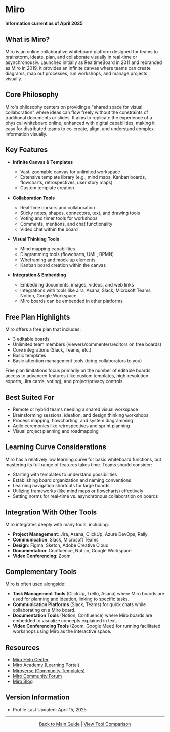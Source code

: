 # Miro

**Information current as of April 2025**

## What is Miro?

Miro is an online collaborative whiteboard platform designed for teams to brainstorm, ideate, plan, and collaborate visually in real-time or asynchronously. Launched initially as RealtimeBoard in 2011 and rebranded as Miro in 2019, it provides an infinite canvas where teams can create diagrams, map out processes, run workshops, and manage projects visually.

## Core Philosophy

Miro's philosophy centers on providing a "shared space for visual collaboration" where ideas can flow freely without the constraints of traditional documents or slides. It aims to replicate the experience of a physical whiteboard online, enhanced with digital capabilities, making it easy for distributed teams to co-create, align, and understand complex information visually.

## Key Features

- **Infinite Canvas & Templates**
  - Vast, zoomable canvas for unlimited workspace
  - Extensive template library (e.g., mind maps, Kanban boards, flowcharts, retrospectives, user story maps)
  - Custom template creation

- **Collaboration Tools**
  - Real-time cursors and collaboration
  - Sticky notes, shapes, connectors, text, and drawing tools
  - Voting and timer tools for workshops
  - Comments, mentions, and chat functionality
  - Video chat within the board

- **Visual Thinking Tools**
  - Mind mapping capabilities
  - Diagramming tools (flowcharts, UML, BPMN)
  - Wireframing and mock-up elements
  - Kanban board creation within the canvas

- **Integration & Embedding**
  - Embedding documents, images, videos, and web links
  - Integrations with tools like Jira, Asana, Slack, Microsoft Teams, Notion, Google Workspace
  - Miro boards can be embedded in other platforms

## Free Plan Highlights

Miro offers a free plan that includes:
- 3 editable boards
- Unlimited team members (viewers/commenters/editors on free boards)
- Core integrations (Slack, Teams, etc.)
- Basic templates
- Basic attention management tools (bring collaborators to you)

Free plan limitations focus primarily on the number of editable boards, access to advanced features (like custom templates, high-resolution exports, Jira cards, voting), and project/privacy controls.

## Best Suited For

- Remote or hybrid teams needing a shared visual workspace
- Brainstorming sessions, ideation, and design thinking workshops
- Process mapping, flowcharting, and system diagramming
- Agile ceremonies like retrospectives and sprint planning
- Visual project planning and roadmapping

## Learning Curve Considerations

Miro has a relatively low learning curve for basic whiteboard functions, but mastering its full range of features takes time. Teams should consider:

- Starting with templates to understand possibilities
- Establishing board organization and naming conventions
- Learning navigation shortcuts for large boards
- Utilizing frameworks (like mind maps or flowcharts) effectively
- Setting norms for real-time vs. asynchronous collaboration on boards

## Integration With Other Tools

Miro integrates deeply with many tools, including:
- **Project Management**: Jira, Asana, ClickUp, Azure DevOps, Rally
- **Communication**: Slack, Microsoft Teams
- **Design**: Figma, Sketch, Adobe Creative Cloud
- **Documentation**: Confluence, Notion, Google Workspace
- **Video Conferencing**: Zoom

## Complementary Tools

Miro is often used alongside:
- **Task Management Tools** (ClickUp, Trello, Asana) where Miro boards are used for planning and ideation, linking to specific tasks.
- **Communication Platforms** (Slack, Teams) for quick chats while collaborating on a Miro board.
- **Documentation Tools** (Notion, Confluence) where Miro boards are embedded to visualize concepts explained in text.
- **Video Conferencing Tools** (Zoom, Google Meet) for running facilitated workshops using Miro as the interactive space.

## Resources

- [Miro Help Center](https://help.miro.com/)
- [Miro Academy (Learning Portal)](https://academy.miro.com/)
- [Miroverse (Community Templates)](https://miro.com/miroverse/)
- [Miro Community Forum](https://community.miro.com/)
- [Miro Blog](https://miro.com/blog/)

## Version Information

- Profile Last Updated: April 15, 2025

---

<p align="center"><a href="../README.md">Back to Main Guide</a> | <a href="../comparison-tables/tool-comparison.md">View Tool Comparison</a></p>
